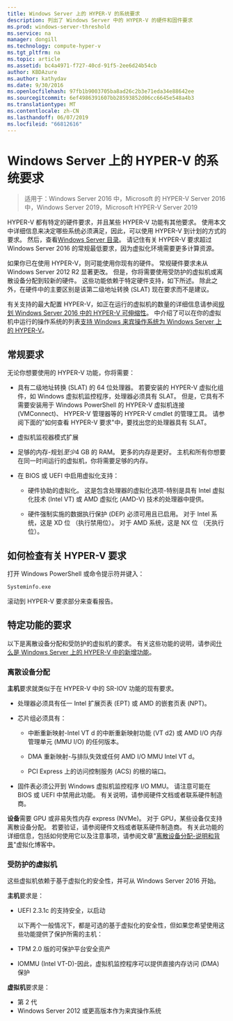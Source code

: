 ```yaml
---
title: Windows Server 上的 HYPER-V 的系统要求
description: 列出了 Windows Server 中的 HYPER-V 的硬件和固件要求
ms.prod: windows-server-threshold
ms.service: na
manager: dongill
ms.technology: compute-hyper-v
ms.tgt_pltfrm: na
ms.topic: article
ms.assetid: bc4a4971-f727-40cd-91f5-2ee6d24b54cb
author: KBDAzure
ms.author: kathydav
ms.date: 9/30/2016
ms.openlocfilehash: 97fb1b9003705ba8ad26c2b3e71eda34e88642ee
ms.sourcegitcommit: 6ef4986391607bb28593852d06cc6645e548a4b3
ms.translationtype: MT
ms.contentlocale: zh-CN
ms.lasthandoff: 06/07/2019
ms.locfileid: "66812616"
---
```

# <a name="system-requirements-for-hyper-v-on-windows-server"></a>Windows Server 上的 HYPER-V 的系统要求

>适用于：Windows Server 2016 中，Microsoft 的 HYPER-V Server 2016 中，Windows Server 2019，Microsoft HYPER-V Server 2019

HYPER-V 都有特定的硬件要求，并且某些 HYPER-V 功能有其他要求。 使用本文中详细信息来决定哪些系统必须满足，因此，可以使用 HYPER-V 到计划的方式的要求。 然后，查看[Windows Server 目录](https://www.windowsservercatalog.com/)。 请记住有关 HYPER-V 要求超过 Windows Server 2016 的常规最低要求，因为虚拟化环境需要更多计算资源。

如果你已在使用 HYPER-V，则可能使用你现有的硬件。 常规硬件要求未从 Windows Server 2012 R2 显著更改。  但是，你将需要使用受防护的虚拟机或离散设备分配到较新的硬件。 这些功能依赖于特定硬件支持，如下所述。 除此之外，在硬件中的主要区别是该第二级地址转换 (SLAT) 现在要求而不是建议。

有关支持的最大配置 HYPER-V，如正在运行的虚拟机的数量的详细信息请参阅[规划 Windows Server 2016 中的 HYPER-V 可伸缩性](plan/Plan-for-Hyper-V-scalability-in-Windows-Server-2016.md)。 中介绍了可以在你的虚拟机中运行的操作系统的列表[支持 Windows 来宾操作系统为 Windows Server 上的 HYPER-V](Supported-Windows-guest-operating-systems-for-Hyper-V-on-Windows.md)。

## <a name="general-requirements"></a>常规要求

无论你想要使用的 HYPER-V 功能，你将需要：

- 具有二级地址转换 (SLAT) 的 64 位处理器。 若要安装的 HYPER-V 虚拟化组件，如 Windows 虚拟机监控程序，处理器必须具有 SLAT。 但是，它具有不需要安装用于 Windows PowerShell 的 HYPER-V 虚拟机连接 (VMConnect)、 HYPER-V 管理器等的 HYPER-V cmdlet 的管理工具。 请参阅下面的"如何查看 HYPER-V 要求"中，要找出您的处理器具有 SLAT。

- 虚拟机监视器模式扩展

- 足够的内存-规划*至少*4 GB 的 RAM。 更多的内存是更好。 主机和所有你想要在同一时间运行的虚拟机，你将需要足够的内存。

- 在 BIOS 或 UEFI 中启用虚拟化支持：

  - 硬件协助的虚拟化。 这是包含处理器的虚拟化选项-特别是具有 Intel 虚拟化技术 (Intel VT) 或 AMD 虚拟化 (AMD-V) 技术的处理器中提供。

  - 硬件强制实施的数据执行保护 (DEP) 必须可用且已启用。 对于 Intel 系统，这是 XD 位 （执行禁用位）。 对于 AMD 系统，这是 NX 位 （无执行位）。

## <a name="how-to-check-for-hyper-v-requirements"></a>如何检查有关 HYPER-V 要求

打开 Windows PowerShell 或命令提示符并键入：

```cmd
Systeminfo.exe
```

滚动到 HYPER-V 要求部分来查看报告。

## <a name="requirements-for-specific-features"></a>特定功能的要求

以下是离散设备分配和受防护的虚拟机的要求。 有关这些功能的说明，请参阅[什么是 Windows Server 上的 HYPER-V 中的新增功能](What-s-new-in-Hyper-V-on-Windows.md)。

### <a name="discrete-device-assignment"></a>离散设备分配

**主机**要求就类似于在 HYPER-V 中的 SR-IOV 功能的现有要求。

- 处理器必须具有任一 Intel 扩展页表 (EPT) 或 AMD 的嵌套页表 (NPT)。

- 芯片组必须具有：

  - 中断重新映射-Intel VT d 的中断重新映射功能 (VT d2) 或 AMD I/O 内存管理单元 (MMU I/O) 的任何版本。

  - DMA 重新映射-与排队失效或任何 AMD I/O MMU Intel VT d。

  - PCI Express 上的访问控制服务 (ACS) 的根的端口。

- 固件表必须公开到 Windows 虚拟机监控程序 I/O MMU。 请注意可能在 BIOS 或 UEFI 中禁用此功能。 有关说明，请参阅硬件文档或者联系硬件制造商。

**设备**需要 GPU 或非易失性内存 express (NVMe)。 对于 GPU，某些设备仅支持离散设备分配。 若要验证，请参阅硬件文档或者联系硬件制造商。 有关此功能的详细信息，包括如何使用它以及注意事项，请参阅文章"[离散设备分配-说明和背景](https://blogs.technet.com/b/virtualization/archive/2015/11/19/discrete-device-assignment.aspx)"虚拟化博客中。

### <a name="shielded-virtual-machines"></a>受防护的虚拟机

这些虚拟机依赖于基于虚拟化的安全性，并可从 Windows Server 2016 开始。

**主机**要求是：

- UEFI 2.3.1c 的支持安全，以启动

  以下两个一般情况下，都是可选的基于虚拟化的安全性，但如果您希望使用这些功能提供了保护所需的主机：

- TPM 2.0 版的可保护平台安全资产
- IOMMU (Intel VT-D)-因此，虚拟机监控程序可以提供直接内存访问 (DMA) 保护

**虚拟机**要求是：

- 第 2 代
- Windows Server 2012 或更高版本作为来宾操作系统

